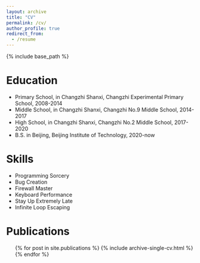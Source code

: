 ```yaml
---
layout: archive
title: "CV"
permalink: /cv/
author_profile: true
redirect_from:
  - /resume
---
```


{% include base_path %}

Education
======
* Primary School, in Changzhi Shanxi, Changzhi Experimental Primary School, 2008-2014
* Middle School, in Changzhi Shanxi, Changzhi No.9 Middle School, 2014-2017
* High School, in Changzhi Shanxi, Changzhi No.2 Middle School, 2017-2020
* B.S. in Beijing, Beijing Institute of Technology, 2020-now
  
Skills
======
* Programming Sorcery
* Bug Creation
* Firewall Master
* Keyboard Performance
* Stay Up Extremely Late
* Infinite Loop Escaping

Publications
======
  <ul>{% for post in site.publications %}
    {% include archive-single-cv.html %}
  {% endfor %}</ul>

